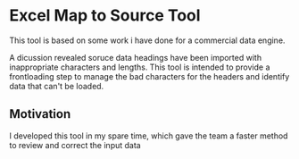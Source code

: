 # Excel Map to Source Tool
This tool is based on some work i have done for a commercial data engine.

A dicussion revealed soruce data headings have been imported with inappropriate characters and lengths. This tool is intended to provide a frontloading step to manage the bad characters for the headers and identify data that can't be loaded.

## Motivation
I developed this tool in my spare time, which gave the team a faster method to review and correct the input data
